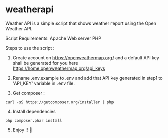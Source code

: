 # weatherapi

Weather API is a simple script that shows weather report using the Open Weather API.

Script Requirements:
Apache Web server
PHP

Steps to use the script :

1) Create account on https://openweathermap.org/ and a default API key shall be generated for you here https://home.openweathermap.org/api_keys

2) Rename .env.example to .env and add that API key generated in step1 to 'API_KEY' variable in .env file.

3) Get composer : 

```
curl -sS https://getcomposer.org/installer | php
``` 
4) Install dependencies
```
php composer.phar install
``` 

5) Enjoy !! :rocket:
